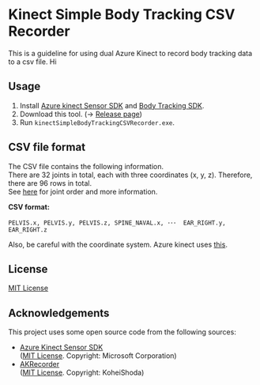 # Kinect Simple Body Tracking CSV Recorder

This is a guideline for using dual Azure Kinect to record body tracking data to a csv file.
Hi

## Usage

1. Install [Azure kinect Sensor SDK](https://learn.microsoft.com/en-us/azure/kinect-dk/sensor-sdk-download) and [Body Tracking SDK](https://learn.microsoft.com/en-us/azure/Kinect-dk/body-sdk-download).
1. Download this tool. (→ [Release page](https://github.com/Hashory/kinectSimpleBodyTrackingCSVRecorder/releases))
1. Run `kinectSimpleBodyTrackingCSVRecorder.exe`.

## CSV file format

The CSV file contains the following information.  
There are 32 joints in total, each with three coordinates (x, y, z). Therefore, there are 96 rows in total.  
See [here](https://learn.microsoft.com/en-us/azure/kinect-dk/body-joints#joint-hierarchy) for joint order and more information.  

**CSV format:**
```csv
PELVIS.x, PELVIS.y, PELVIS.z, SPINE_NAVAL.x, ･･･  EAR_RIGHT.y, EAR_RIGHT.z
```

Also, be careful with the coordinate system. Azure kinect uses [this](https://learn.microsoft.com/en-us/azure/kinect-dk/coordinate-systems#3d-coordinate-systems).

## License

[MIT License](LICENSE.txt)

## Acknowledgements

This project uses some open source code from the following sources:

- [Azure Kinect Sensor SDK](https://github.com/microsoft/Azure-Kinect-Samples/)   
	([MIT License](https://github.com/microsoft/Azure-Kinect-Samples/blob/d87e80a2775413ee65f40943bbb65057e4c41976/LICENSE). Copyright: Microsoft Corporation)
- [AKRecorder](https://github.com/shoda888/AKRecorder)   
  ([MIT License](https://github.com/shoda888/AKRecorder/blob/d5cbe673474b2559640fe4f9cfec40a2eac9693e/LICENSE.txt). Copyright: KoheiShoda)
